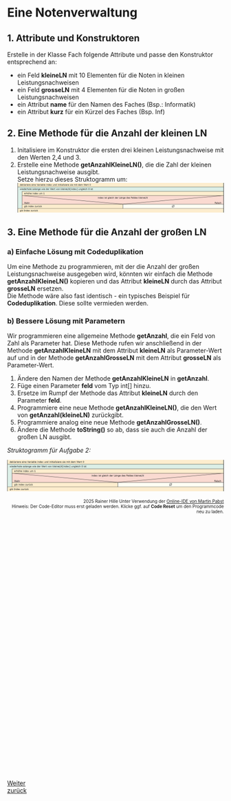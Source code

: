   <meta charset="utf-8" />
  <title>Informatik</title>
  <link rel="stylesheet" href="https://Hi2272.github.io/StyleMD.css">
 
 # Eine Notenverwaltung
## 1. Attribute und Konstruktoren
 Erstelle in der Klasse Fach folgende Attribute und passe den Konstruktor entsprechend an:  
 - ein Feld **kleineLN** mit 10 Elementen für die Noten in kleinen Leistungsnachweisen
 - ein Feld **grosseLN** mit 4 Elementen für die Noten in großen Leistungsnachweisen
 - ein Attribut **name** für den Namen des Faches (Bsp.: Informatik)
 - ein Attribut **kurz** für ein Kürzel des Faches (Bsp. Inf)
## 2. Eine Methode für die Anzahl der kleinen LN
1. Initalisiere im Konstruktor die ersten drei kleinen Leistungsnachweise mit den Werten 2,4 und 3.
2. Erstelle eine Methode **getAnzahlKleineLN()**, die die Zahl der kleinen Leistungsnachweise ausgibt.    
Setze hierzu dieses Struktogramm um:  
![alt text](StruktogrammgetAnzahl.png)  

## 3. Eine Methode für die Anzahl der großen LN
### a) Einfache Lösung mit Codeduplikation
Um eine Methode zu programmieren, mit der die Anzahl der großen Leistungsnachweise ausgegeben wird, könnten wir einfach die Methode **getAnzahlKleineLN()** kopieren und das Attribut **kleineLN** durch das Attribut **grosseLN** ersetzen.  
Die Methode wäre also fast identisch - ein typisches Beispiel für **Codeduplikation**. Diese sollte vermieden werden.
### b) Bessere Lösung mit Parametern
Wir programmieren eine allgemeine Methode **getAnzahl**, die ein Feld von Zahl als Parameter hat.  Diese Methode rufen wir anschließend in der Methode **getAnzahlKleineLN** mit dem Attribut **kleineLN** als Parameter-Wert auf und in der Methode **getAnzahlGrosseLN** mit dem Attribut **grosseLN** als Parameter-Wert.  
1.  Ändere den Namen der Methode **getAnzahlKleineLN** in **getAnzahl**.
2.  Füge einen Parameter **feld** vom Typ int[] hinzu.
3.  Ersetze im Rumpf der Methode das Attribut **kleineLN** durch den Parameter **feld**.
4.  Programmiere eine neue Methode **getAnzahlKleineLN()**, die den Wert von **getAnzahl(kleineLN)** zurückgibt.
5.  Programmiere analog eine neue Methode **getAnzahlGrosseLN()**.
6.  Ändere die Methode **toString()** so ab, dass sie auch die Anzahl der großen LN ausgibt.  

_Struktogramm für Aufgabe 2:_  

![alt text](StruktogrammgetAnzahl.png)  

<div id="quelle" style="font-size: x-small; text-align: right;">
    2025 Rainer Hille  Unter Verwendung der  <a href='https://www.online-ide.de/'>Online-IDE von Martin Pabst</a><br>Hinweis: Der Code-Editor muss erst geladen werden. Klicke ggf. auf <b>Code Reset</b> um den Programmcode neu zu laden.

  </div>
  
  <section>
    <iframe
    srcdoc="<script>window.jo_doc = window.frameElement.textContent;</script><script src='https://Hi2272.github.io/include/js/includeide/includeIDE.js'></script>"
    width="100%" height="600" frameborder="0">
    {'id': 'Java', 'speed': 2000, 
    'withBottomPanel': true ,'withPCode': false ,'withConsole': true ,
    'withFileList': true ,'withErrorList': true}
    <script id="javaCode" type="plain/text" title="Fach.java" src="Fach.java"></script>
    <script id="javaCode" type="plain/text" title="Schueler.java" src="Schueler.java"></script>
  </script>
   </iframe>
</section>

[Weiter](../OIDE_Noten02MW/index.html)  
[zurück](../index.html)